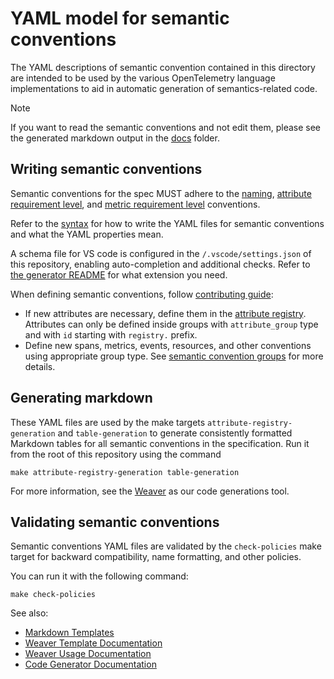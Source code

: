 # YAML model for semantic conventions

The YAML descriptions of semantic convention contained in this directory are intended to
be used by the various OpenTelemetry language implementations to aid in automatic
generation of semantics-related code.

> [!NOTE]
>
> If you want to read the semantic conventions and not edit them, please see
> the generated markdown output in the [docs](../docs/README.md) folder.

## Writing semantic conventions

Semantic conventions for the spec MUST adhere to the
[naming](../docs/general/naming.md),
[attribute requirement level](../docs/general/attribute-requirement-level.md),
and [metric requirement level](../docs/general/metric-requirement-level.md) conventions.

Refer to the [syntax](https://github.com/open-telemetry/weaver/blob/main/schemas/semconv-syntax.md)
for how to write the YAML files for semantic conventions and what the YAML properties mean.

A schema file for VS code is configured in the `/.vscode/settings.json` of this
repository, enabling auto-completion and additional checks. Refer to
[the generator README](https://github.com/open-telemetry/weaver/blob/main/schemas/semconv-syntax.md) for what extension you need.

When defining semantic conventions, follow [contributing guide](/CONTRIBUTING.md#1-modify-the-yaml-model):

- If new attributes are necessary, define them in the [attribute registry](/docs/attributes-registry/README.md).
  Attributes can only be defined inside groups with `attribute_group` type and with `id` starting with `registry.` prefix.
- Define new spans, metrics, events, resources, and other conventions using appropriate group type. See
  [semantic convention groups](/docs/general/semantic-convention-groups.md) for more details.

## Generating markdown

These YAML files are used by the make targets `attribute-registry-generation` and `table-generation` to generate consistently
formatted Markdown tables for all semantic conventions in the specification. Run it from the root of this repository using the command

```
make attribute-registry-generation table-generation
```

For more information, see the [Weaver](https://github.com/open-telemetry/weaver)
as our code generations tool.

## Validating semantic conventions

Semantic conventions YAML files are validated by the `check-policies` make target for backward compatibility,
name formatting, and other policies.

You can run it with the following command:

```
make check-policies
```

See also:

* [Markdown Templates](../templates/registry/markdown)
* [Weaver Template Documentation](https://github.com/open-telemetry/weaver/blob/main/crates/weaver_forge/README.md)
* [Weaver Usage Documentation](https://github.com/open-telemetry/weaver/blob/main/docs/usage.md#registry-generate)
* [Code Generator Documentation](../docs/non-normative/code-generation.md)

